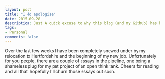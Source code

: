 ```yaml
---
layout: post
title: "I do apologise"
date: 2015-09-28
description: Just A quick excuse to why this blog (and my Github) has been rather stationary for a little too long.
tags:
- Personal
comments: false
---
```


Over the last few weeks I have been completely snowed under by my relocation to Hertfordshire and the beginning of my new job. Unfortunately for you people, there are a couple of essays in the pipeline, one being a shameless plug for my pet project of an open think tank. Cheers for reading and all that, hopefully I'll churn those essays out soon.
